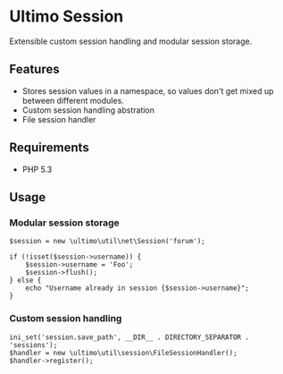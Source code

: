 # Ultimo Session
Extensible custom session handling and modular session storage.

## Features
* Stores session values in a namespace, so values don't get mixed up between different modules.
* Custom session handling abstration
 * File session handler

## Requirements
* PHP 5.3

## Usage
### Modular session storage
	$session = new \ultimo\util\net\Session('forum');

	if (!isset($session->username)) {
		$session->username = 'Foo';
		$session->flush();
	} else {
		echo "Username already in session {$session->username}";
	}
	

### Custom session handling
	ini_set('session.save_path', __DIR__ . DIRECTORY_SEPARATOR . 'sessions');
	$handler = new \ultimo\util\session\FileSessionHandler();
	$handler->register();